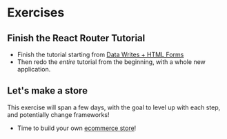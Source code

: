 # Exercises

## Finish the React Router Tutorial

* Finish the tutorial starting from [Data Writes + HTML Forms](https://reactrouter.com/en/main/start/tutorial#data-writes--html-forms)
* Then redo the _entire_ tutorial from the beginning, with a whole new application.

## Let's make a store

This exercise will span a few days, with the goal to level up with each step, and potentially change frameworks!

* Time to build your own [ecommerce store](https://github.com/ccs-fall-2023/exercises/tree/main/react-ecommerce)!
